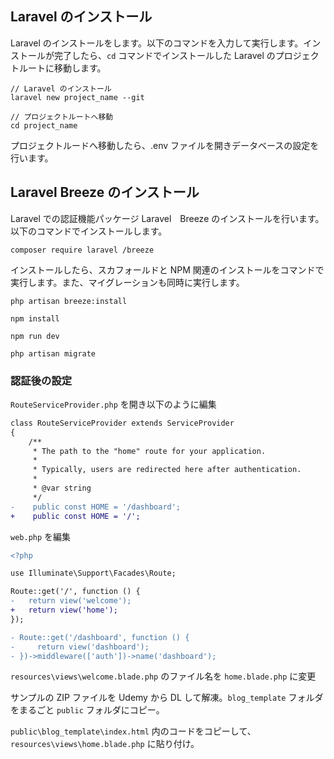 ## Laravel のインストール

Laravel のインストールをします。以下のコマンドを入力して実行します。インストールが完了したら、`cd` コマンドでインストールした Laravel のプロジェクトルートに移動します。

```
// Laravel のインストール
laravel new project_name --git
```

```
// プロジェクトルートへ移動
cd project_name
```

プロジェクトルードへ移動したら、.env ファイルを開きデータベースの設定を行います。

## Laravel Breeze のインストール

Laravel での認証機能パッケージ Laravel　Breeze のインストールを行います。以下のコマンドでインストールします。

```
composer require laravel /breeze
```

インストールしたら、スカフォールドと NPM 関連のインストールをコマンドで実行します。また、マイグレーションも同時に実行します。

```
php artisan breeze:install

npm install

npm run dev

php artisan migrate
```

### 認証後の設定

`RouteServiceProvider.php` を開き以下のように編集

```diff
class RouteServiceProvider extends ServiceProvider
{
    /**
     * The path to the "home" route for your application.
     *
     * Typically, users are redirected here after authentication.
     *
     * @var string
     */
-    public const HOME = '/dashboard';
+    public const HOME = '/';
```

`web.php` を編集

```diff
<?php

use Illuminate\Support\Facades\Route;

Route::get('/', function () {
-   return view('welcome');
+   return view('home');
});

- Route::get('/dashboard', function () {
-     return view('dashboard');
- })->middleware(['auth'])->name('dashboard');
```

`resources\views\welcome.blade.php` のファイル名を `home.blade.php` に変更

サンプルの ZIP ファイルを Udemy から DL して解凍。`blog_template` フォルダをまるごと `public` フォルダにコピー。 

`public\blog_template\index.html` 内のコードをコピーして、`resources\views\home.blade.php` に貼り付け。

